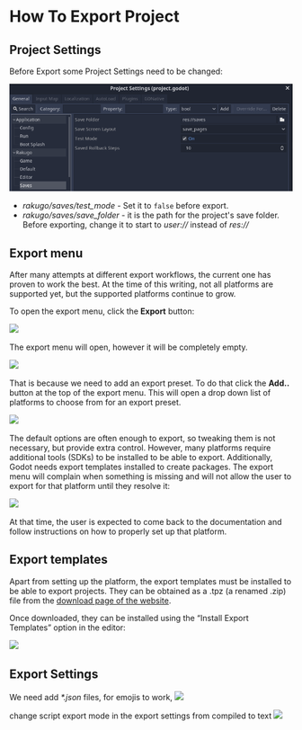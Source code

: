 # How To Export Project

## Project Settings

Before Export some Project Settings need to be changed:

![](project_setup/project-settings-saves.png)

- _rakugo/saves/test_mode_ - Set it to `false` before export.
- _rakugo/saves/save_folder_ - it is the path for the project's save folder.
  Before exporting, change it to start to _user://_ instead of _res://_

## Export menu

After many attempts at different export workflows, the current one has proven to work the best.
At the time of this writing, not all platforms are supported yet, but the supported platforms continue to grow.

To open the export menu, click the **Export** button:

![](https://docs.godotengine.org/en/3.0/_images/export.png)

The export menu will open, however it will be completely empty.

![](https://docs.godotengine.org/en/3.0/_images/export_dialog.png)

That is because we need to add an export preset.
To do that click the **Add..** button at the top of the export menu.
This will open a drop down list of platforms to choose from for an export preset.

![](https://docs.godotengine.org/en/3.0/_images/export_preset.png)

The default options are often enough to export, so tweaking them is not necessary, but provide extra control. However, many platforms require additional tools (SDKs) to be installed to be able to export. Additionally, Godot needs export templates installed to create packages. The export menu will complain when something is missing and will not allow the user to export for that platform until they resolve it:

![](https://docs.godotengine.org/en/3.0/_images/export_error.png)

At that time, the user is expected to come back to the documentation and follow instructions on how to properly set up that platform.

## Export templates

Apart from setting up the platform, the export templates must be installed to be able to export projects. They can be obtained as a .tpz (a renamed .zip) file from the [download page of the website](https://www.godotengine.org/download).

Once downloaded, they can be installed using the “Install Export Templates” option in the editor:

![](https://docs.godotengine.org/en/3.0/_images/exptemp.png)

## Export Settings

We need add _\*.json_ files, for emojis to work,
![](https://user-images.githubusercontent.com/1294815/114680296-4d2f1900-9d0d-11eb-95e6-9122ff91427f.png)

change script export mode in the export settings from compiled to text
![](https://user-images.githubusercontent.com/1294815/114680556-9bdcb300-9d0d-11eb-8b37-ab1f3a991cad.png)
